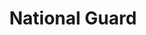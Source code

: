 ---
# This topic lives at
# https://digital.gov/topics/national-guard

slug: "national-guard"

# Topic Title
title: "National Guard"

# description — keep it short and clear
summary: ""


# Weight
weight: 1

# For more information on managing topics,
# see https://github.com/GSA/digitalgov.gov/wiki
---